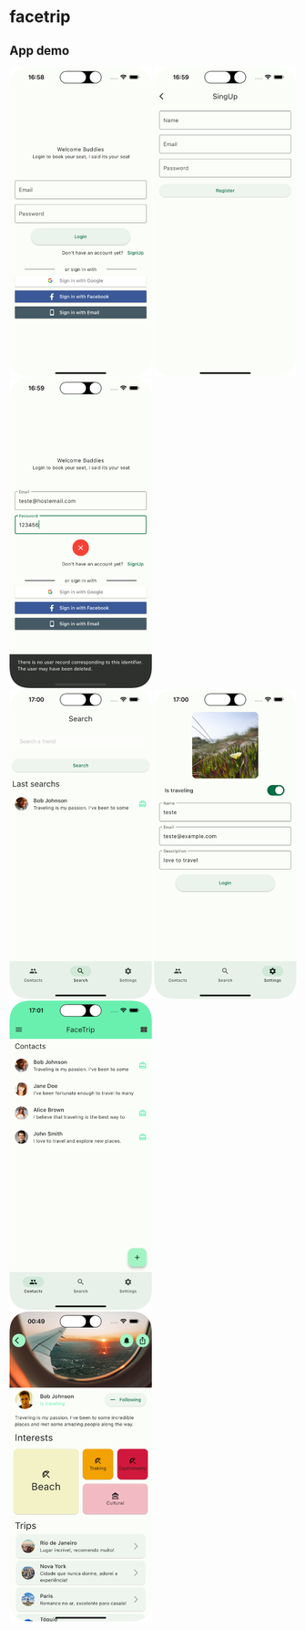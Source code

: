 # facetrip

## App demo

<div class="row">
  <img src="/screenshots/image1.png" alt="Exemplo de imagem no README" width="250" />
  <img src="/screenshots/image2.png" alt="Exemplo de imagem no README" width="250" />
  <img src="/screenshots/image3.png" alt="Exemplo de imagem no README" width="250" />
</div>

<div class="row">
  <img src="/screenshots/image4.png" alt="Exemplo de imagem no README" width="250" />
  <img src="/screenshots/image5.png" alt="Exemplo de imagem no README" width="250" />
  <img src="/screenshots/image6.png" alt="Exemplo de imagem no README" width="250" />
</div>

<img src="/screenshots/image7.png" alt="Exemplo de imagem no README" width="250" />


